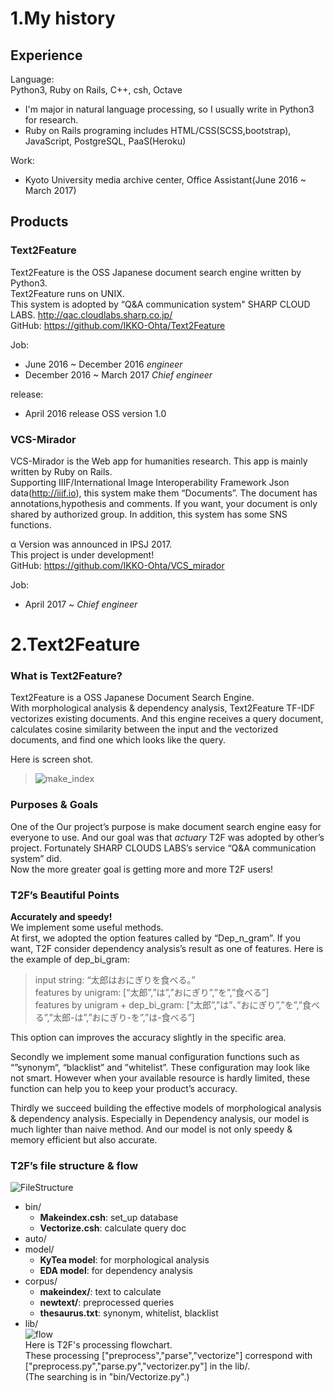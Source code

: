 1.My history
===

## Experience
Language:  
Python3, Ruby on Rails, C++, csh, Octave
 - I'm major in natural language processing, so I usually write in Python3 for research.  
 - Ruby on Rails programing includes HTML/CSS(SCSS,bootstrap), JavaScript, PostgreSQL, PaaS(Heroku)

Work:  
 - Kyoto University media archive center, Office Assistant(June 2016 ~ March 2017)  

## Products  

### Text2Feature
Text2Feature is the OSS Japanese document search engine written by Python3.  
Text2Feature runs on UNIX.  
This system is adopted by “Q&A communication system" SHARP CLOUD LABS. http://qac.cloudlabs.sharp.co.jp/  
GitHub: https://github.com/IKKO-Ohta/Text2Feature  

Job:
 - June 2016 ~ December	2016 	*engineer*  
 - December 2016 ~ March 2017 	*Chief engineer*  

release:
 - April 2016	release OSS version 1.0  

### VCS-Mirador
VCS-Mirador is the Web app for humanities research. 
This app is mainly written by Ruby on Rails.  
Supporting IIIF/International Image Interoperability Framework Json data(http://iiif.io), this system make them “Documents”. The document has annotations,hypothesis and comments. If you want, your document is only shared by authorized group. In addition, this system has some SNS functions.  

α Version was announced in IPSJ 2017.  
This project is under development!  
GitHub: https://github.com/IKKO-Ohta/VCS_mirador  

Job:
 - April 2017 ~ 	*Chief engineer*  




2.Text2Feature
===

### What is Text2Feature?  
Text2Feature is a OSS Japanese Document Search Engine.  
With morphological analysis & dependency analysis, Text2Feature TF-IDF vectorizes existing documents. And this engine receives a query document, calculates cosine similarity between the input and the vectorized documents, and find one which looks like the query.   

Here is screen shot.
> ![make_index](https://github.com/IKKO-Ohta/others/blob/master/makeindex_ss.png)
### Purposes & Goals  
One of the Our project’s purpose is make document search engine easy for everyone to use. And our goal was that *actuary* T2F was adopted by other’s project. Fortunately SHARP CLOUDS LABS’s service “Q&A communication system” did.   
Now the more greater goal is getting more and more T2F users!

### T2F’s Beautiful Points  
**Accurately and speedy!**  
We implement some useful methods.  
At first, we adopted the option features called by “Dep_n_gram”. If you want, T2F consider dependency analysis’s result as one of features. Here is the example of dep_bi_gram:  

> input string: “太郎はおにぎりを食べる。”   
> features by unigram: [“太郎”,”は”,”おにぎり”,”を”,”食べる”]  
> features by unigram + dep_bi_gram: [“太郎”,”は”、”おにぎり”,”を”,”食べる”,”太郎-は”,”おにぎり-を”,”は-食べる”]  

This option can improves the accuracy slightly in the specific area.  

Secondly we implement some manual configuration functions such as “”synonym“, “blacklist” and ”whitelist”. These configuration may look like not smart. However when your available resource is hardly limited, these function can help you to keep your product’s accuracy.  

Thirdly we succeed building the effective models of morphological analysis & dependency analysis. Especially in Dependency analysis, our model is much lighter than naive method. And our model is not only speedy & memory efficient but also accurate.  

### T2F’s file structure & flow
![FileStructure](https://github.com/IKKO-Ohta/others/blob/master/t2f_structure.png)  
 - bin/  
    - **Makeindex.csh**:	 set_up database  
    - **Vectorize.csh**:	 calculate query doc  
 - auto/  
 - model/  
    - **KyTea model**:	for morphological analysis  
    - **EDA model**: 	for dependency analysis  
 - corpus/  
    - **makeindex/**:	text to calculate  
    - **newtext/**: 	preprocessed queries  
    - **thesaurus.txt**:	     synonym, whitelist, blacklist  
 - lib/  
![flow](https://github.com/IKKO-Ohta/others/blob/master/vectorize.png)  
Here is T2F's processing flowchart.  
These processing ["preprocess","parse","vectorize"] correspond with ["preprocess.py","parse.py","vectorizer.py"] in the lib/.  
(The searching is in "bin/Vectorize.py".)  

[//]: # (These are reference links used in the body of this note and get stripped out when the markdown processor does its job. There is no need to format nicely because it shouldn't be seen. Thanks SO - http://stackoverflow.com/questions/4823468/store-comments-in-markdown-syntax)


   [dill]: <https://github.com/joemccann/dillinger>
   [git-repo-url]: <https://github.com/joemccann/dillinger.git>
   [john gruber]: <http://daringfireball.net>
   [df1]: <http://daringfireball.net/projects/markdown/>
   [markdown-it]: <https://github.com/markdown-it/markdown-it>
   [Ace Editor]: <http://ace.ajax.org>
   [node.js]: <http://nodejs.org>
   [Twitter Bootstrap]: <http://twitter.github.com/bootstrap/>
   [jQuery]: <http://jquery.com>
   [@tjholowaychuk]: <http://twitter.com/tjholowaychuk>
   [express]: <http://expressjs.com>
   [AngularJS]: <http://angularjs.org>
   [Gulp]: <http://gulpjs.com>

   [PlDb]: <https://github.com/joemccann/dillinger/tree/master/plugins/dropbox/README.md>
   [PlGh]: <https://github.com/joemccann/dillinger/tree/master/plugins/github/README.md>
   [PlGd]: <https://github.com/joemccann/dillinger/tree/master/plugins/googledrive/README.md>
   [PlOd]: <https://github.com/joemccann/dillinger/tree/master/plugins/onedrive/README.md>
   [PlMe]: <https://github.com/joemccann/dillinger/tree/master/plugins/medium/README.md>
   [PlGa]: <https://github.com/RahulHP/dillinger/blob/master/plugins/googleanalytics/README.md>
